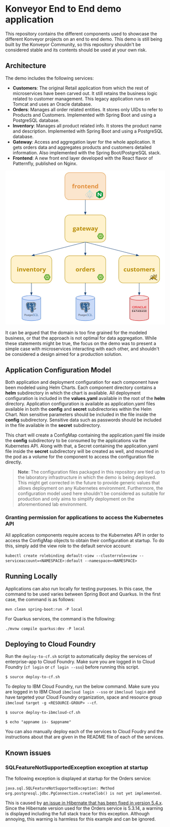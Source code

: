 # Konveyor End to End demo application

This repository contains the different components used to showcase the different Konveyor projects on an end to end demo. This demo is still being built by the Konveyor Community, so this repository shouldn't be considered stable and its contents should be used at your own risk.

## Architecture

The demo includes the following services:

- **Customers**: The original Retail application from which the rest of microservices have been carved out. It still retains the business logic related to customer management. This legacy application runs on Tomcat and uses an Oracle database.
- **Orders**: Manages all order related entities. It stores only UIDs to refer to Products and Customers. Implemented with Spring Boot and using a PostgreSQL database.
- **Inventory**: Manages all product related info. It stores the product name and description. Implemented with Spring Boot and using a PostgreSQL database.
- **Gateway**: Access and aggregation layer for the whole application. It gets orders data and aggregates products and customers detailed information. Also implemented with the Spring Boot/PostgreSQL stack.
- **Frontend**: A new front end layer developed with the React flavor of Patternfly, published on Nginx.

![Architecture Screenshot](docs/images/architecture.jpg?raw=true "Architecture Diagram")

It can be argued that the domain is too fine grained for the modeled business, or that the approach is not optimal for data aggregation. While these statements might be true, the focus on the demo was to present a simple case with microservices interacting with each other, and shouldn't be considered a design aimed for a production solution.

## Application Configuration Model

Both application and deployment configuration for each component have been modeled using Helm Charts. Each component directory contains a **helm** subdirectory in which the chart is available. All deployment configuration is included in the **values.yaml** available in the root of the **helm** directory. Application configuration is available as application.yaml files available in both the **config** and **secret** subdirectories within the Helm Chart. Non sensitive parameters should be included in the file inside the **config** subdirectory. Sensitive data such as passwords should be included in the file available in the **secret** subdirectory.

This chart will create a ConfigMap containing the application.yaml file inside the **config** subdirectory to be consumed by the applications via the Kubernetes API. Along with that, a Secret containing the application.yaml file inside the **secret** subdirectory will be created as well, and mounted in the pod as a volume for the component to access the configuration file directly.

> **Note**: The configuration files packaged in this repository are tied up to the laboratory infrastructure in which the demo is being deployed. This might get corrected in the future to provide generic values that allows deployment on any Kubernetes environment. Furthermore, the configuration model used here shouldn't be considered as suitable for production and only aims to simplify deployment on the aforementioned lab environment.


### Granting permission for applications to access the Kubernetes API

All application components require access to the Kubernetes API in order to access the ConfigMap objects to obtain their configuration at startup. To do this, simply add the view role to the default service account:

```
kubectl create rolebinding default-view --clusterrole=view --serviceaccount=<NAMESPACE>:default --namespace=<NAMESPACE>
```

## Running Locally

Applications can also run locally for testing purposes. In this case, the command to be used varies between Spring Boot and Quarkus. In the first case, the command is as follows:

```
mvn clean spring-boot:run -P local
```

For Quarkus services, the command is the following:

```
./mvnw compile quarkus:dev -P local
```

## Deploying to Cloud Foundry

Run the `deploy-to-cf.sh` script to automatically deploy the services of enterprise-app to Cloud Foundry. Make sure you are logged in to Cloud Foundry (`cf login` or `cf login --sso`) before running this script.

```console
$ source deploy-to-cf.sh
```

To deploy to IBM Cloud Foundry, run the below command. Make sure you are logged in to IBM Cloud `ibmcloud login --sso` or `ibmcloud login` and have targeted your Cloud Foundry organization, space and resource group `ibmcloud target -g <RESOURCE-GROUP> --cf`.

```console
$ source deploy-to-ibmcloud-cf.sh
```

```console
$ echo "appname is- $appname"
```

You can also manually deploy each of the services to Cloud Foudry and the instructions about that are given in the README file of each of the services.

## Known issues

### SQLFeatureNotSupportedException exception at startup

The following exception is displayed at startup for the Orders service:

```
java.sql.SQLFeatureNotSupportedException: Method org.postgresql.jdbc.PgConnection.createClob() is not yet implemented.
```

This is caused by [an issue in Hibernate that has been fixed in version 5.4.x](https://hibernate.atlassian.net/browse/HHH-12368). Since the Hibernate version used for the Orders service is 5.3.14, a warning is displayed including the full stack trace for this exception. Although annoying, this warning is harmless for this example and can be ignored.
